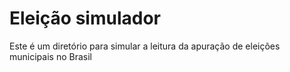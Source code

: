 # Eleição simulador

Este é um diretório para simular a leitura da apuração de eleições municipais no Brasil
